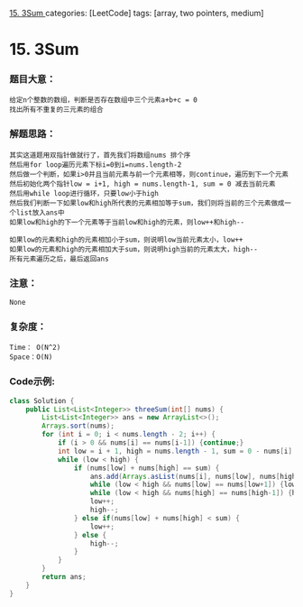 [ 15. 3Sum ](https://leetcode.com/problems/3sum/)
categories: [LeetCode]
tags: [array, two pointers, medium] 
# <span id="15"> 15. 3Sum </span>
### 题目大意：
    给定n个整数的数组，判断是否存在数组中三个元素a+b+c = 0
    找出所有不重复的三元素的组合
### 解题思路：
    其实这道题用双指针做就行了，首先我们将数组nums 排个序
    然后用for loop遍历元素下标i=0到i=nums.length-2
    然后做一个判断，如果i>0并且当前元素与前一个元素相等，则continue，遍历到下一个元素
    然后初始化两个指针low = i+1, high = nums.length-1, sum = 0 减去当前元素
    然后用while loop进行循环，只要low小于high
    然后我们判断一下如果low和high所代表的元素相加等于sum，我们则将当前的三个元素做成一个list放入ans中
    如果low和high的下一个元素等于当前low和high的元素，则low++和high--

    如果low的元素和high的元素相加小于sum，则说明low当前元素太小，low++
    如果low的元素和high的元素相加大于sum，则说明high当前的元素太大，high--
    所有元素遍历之后，最后返回ans
### 注意：
    None
### 复杂度：
    Time： O(N^2)
    Space：O(N)
### Code示例:
```Java
class Solution {
    public List<List<Integer>> threeSum(int[] nums) {
        List<List<Integer>> ans = new ArrayList<>();
        Arrays.sort(nums);
        for (int i = 0; i < nums.length - 2; i++) {
            if (i > 0 && nums[i] == nums[i-1]) {continue;}
            int low = i + 1, high = nums.length - 1, sum = 0 - nums[i];
            while (low < high) {
                if (nums[low] + nums[high] == sum) {
                    ans.add(Arrays.asList(nums[i], nums[low], nums[high]));
                    while (low < high && nums[low] == nums[low+1]) {low++;}
                    while (low < high && nums[high] == nums[high-1]) {high--;}
                    low++;
                    high--;
                } else if(nums[low] + nums[high] < sum) {
                    low++;
                } else {
                    high--;
                }
            }
        }
        return ans;
    }
}
```
